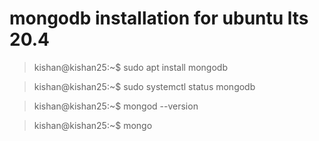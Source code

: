 # mongodb installation for ubuntu lts 20.4

>kishan@kishan25:~$ sudo apt install mongodb

>kishan@kishan25:~$ sudo systemctl status mongodb

>kishan@kishan25:~$ mongod --version

>kishan@kishan25:~$ mongo


